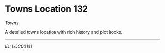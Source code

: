 # Towns Location 132

*Towns*

A detailed towns location with rich history and plot hooks.

---
*ID: LOC00131*
